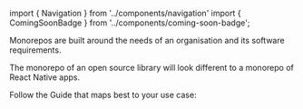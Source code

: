 import { Navigation } from '../components/navigation'
import { ComingSoonBadge } from '../components/coming-soon-badge';

Monorepos are built around the needs of an organisation and its software requirements.

The monorepo of an open source library will look different to a monorepo of React Native apps. 


Follow the Guide that maps best to your use case:

<Navigation showTitle={false} />
